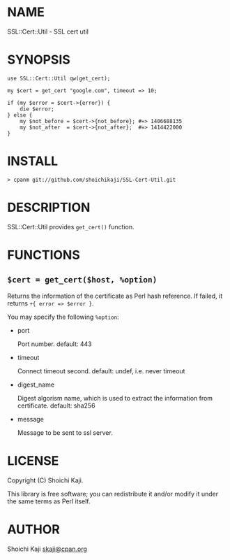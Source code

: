# NAME

SSL::Cert::Util - SSL cert util

# SYNOPSIS

    use SSL::Cert::Util qw(get_cert);

    my $cert = get_cert "google.com", timeout => 10;

    if (my $error = $cert->{error}) {
        die $error;
    } else {
        my $not_before = $cert->{not_before}; #=> 1406688135
        my $not_after  = $cert->{not_after};  #=> 1414422000
    }

# INSTALL

    > cpanm git://github.com/shoichikaji/SSL-Cert-Util.git

# DESCRIPTION

SSL::Cert::Util provides ` get_cert() ` function.

# FUNCTIONS

## ` $cert = get_cert($host, %option) `

Returns the information of the certificate as Perl hash reference.
If failed, it returns `+{ error => $error }`.

You may specify the following ` %option `:

- port

    Port number. default: 443

- timeout

    Connect timeout second. default: undef, i.e. never timeout

- digest\_name

    Digest algorism name, which is used to extract the information from certificate.
    default: sha256

- message

    Message to be sent to ssl server.

# LICENSE

Copyright (C) Shoichi Kaji.

This library is free software; you can redistribute it and/or modify
it under the same terms as Perl itself.

# AUTHOR

Shoichi Kaji <skaji@cpan.org>
